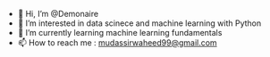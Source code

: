 - 👋 Hi, I’m @Demonaire
- 👀 I’m interested in data scinece and machine learning with Python
- 🌱 I’m currently learning machine learning fundamentals
- 📫 How to reach me : mudassirwaheed99@gmail.com
